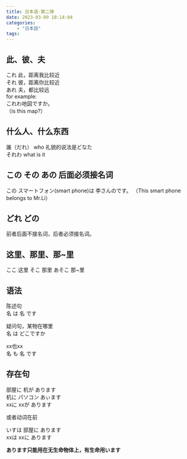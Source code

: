 ```yaml
---
title: 日本语-第二弹
date: 2023-03-09 18:14:04
categories:
	- "日本語"
tags:
---
```


## 此、彼、夫

これ 此，距离我比较近\
それ 彼，距离你比较近\
あれ 夫，都比较远\
for example:\
これわ地図ですか。\
（is this map?）

## 什么人、什么东西

誰（だれ） who 礼貌的说法是どなた\
それわ what is it

## この その あの 后面必须接名词

この スマートフォン(smart phone)は 李さんのです。
（This smart phone belongs to Mr.Li）

## どれ どの

前者后面不接名词，后者必须接名词。

## 这里、那里、那~里

ここ 这里
そこ 那里
あそこ 那~里

## 语法

陈述句\
名 は 名 です

疑问句，某物在哪里\
名 は どこですか

xx也xx\
名 も 名 です

## 存在句

部屋に 机が あります\
机に パソコン あぃます\
xxに xxが あります

或者动词在前

いすは 部屋に あります\
xxは xxに あります

**あります只能用在无生命物体上，有生命用います**
